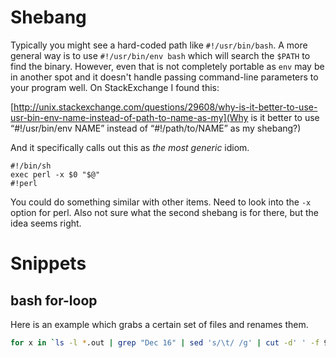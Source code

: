 # Shebang

Typically you might see a hard-coded path like `#!/usr/bin/bash`. A
more general way is to use `#!/usr/bin/env bash` which will search the
`$PATH` to find the binary. However, even that is not completely
portable as `env` may be in another spot and it doesn't handle passing
command-line parameters to your program well. On StackExchange I found
this:

[http://unix.stackexchange.com/questions/29608/why-is-it-better-to-use-usr-bin-env-name-instead-of-path-to-name-as-my](Why is it better to use “#!/usr/bin/env NAME” instead of “#!/path/to/NAME” as my shebang?)

And it specifically calls out this as *the most generic* idiom.

~~~
#!/bin/sh
exec perl -x $0 "$@"
#!perl
~~~

You could do something similar with other items. Need to look into the
`-x` option for perl. Also not sure what the second shebang is for
there, but the idea seems right.


# Snippets

## bash for-loop

Here is an example which grabs a certain set of files and renames them.

```bash
for x in `ls -l *.out | grep "Dec 16" | sed 's/\t/ /g' | cut -d' ' -f 9`; do cp $x "$x.faster"; done
```
